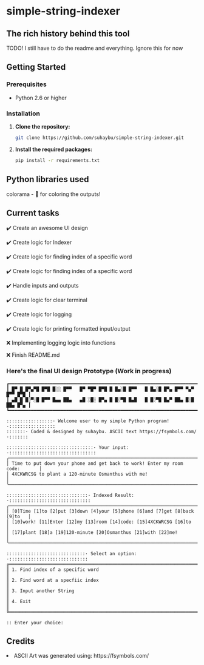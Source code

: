 # simple-string-indexer

<h2>The rich history behind this tool</h2>
TODO! I still have to do the readme and everything. Ignore this for now

## Getting Started

### Prerequisites

-   Python 2.6 or higher

### Installation

1. **Clone the repository:**
    ```bash
    git clone https://github.com/suhaybu/simple-string-indexer.git
    ```
2. **Install the required packages:**
    ```bash
    pip install -r requirements.txt
    ```

<h2>Python libraries used</h2>
colorama - 🎨 for coloring the outputs! 

<h2>Current tasks</h2>

 ✔️ Create an awesome UI design
 
 ✔️ Create logic for Indexer

 ✔️ Create logic for finding index of a specific word
 
 ✔️ Create logic for finding index of a specific word

 ✔️ Handle inputs and outputs

 ✔️ Create logic for clear terminal
 
 ✔️ Create logic for logging
 
 ✔️ Create logic for printing formatted input/output
 
 ❌ Implementing logging logic into functions

 ❌ Finish README.md
 
 <h3>Here's the final UI design Prototype (Work in progress)</h3>
 
 
```
┏━━━━━━━━━━━━━━━━━━━━━━━━━━━━━━━━━━━━━━━━━━━━━━━━━━━━━━━━━━━━━━━━━━━━━━━━━━━━━┓
┃ █▀ █ █▀▄▀█ █▀█ █░░ █▀▀   █▀ ▀█▀ █▀█ █ █▄░█ █▀▀   █ █▄░█ █▀▄ █▀▀ ▀▄▀ █▀▀ █▀█ ┃
┃ ▄█ █ █░▀░█ █▀▀ █▄▄ ██▄   ▄█ ░█░ █▀▄ █ █░▀█ █▄█   █ █░▀█ █▄▀ ██▄ █░█ ██▄ █▀▄ ┃
┗━━━━━━━━━━━━━━━━━━━━━━━━━━━━━━━━━━━━━━━━━━━━━━━━━━━━━━━━━━━━━━━━━━━━━━━━━━━━━┛

:::::::::::::::::· Welcome user to my simple Python program! ·:::::::::::::::::
:::::::· Coded & designed by suhaybu. ASCII text https://fsymbols.com/ ·:::::::

::::::::::::::::::::::::::::::::· Your input: ·::::::::::::::::::::::::::::::::
╭─────────────────────────────────────────────────────────────────────────────╮
│ Time to put down your phone and get back to work! Enter my room code:       │
│ 4XCKWRCSG to plant a 120-minute Osmanthus with me!                          │
╰─────────────────────────────────────────────────────────────────────────────╯

::::::::::::::::::::::::::::::· Indexed Result: ·::::::::::::::::::::::::::::::
╭─────────────────────────────────────────────────────────────────────────────╮
│ [0]Time [1]to [2]put [3]down [4]your [5]phone [6]and [7]get [8]back [9]to   │
│ [10]work! [11]Enter [12]my [13]room [14]code: [15]4XCKWRCSG [16]to          │
│ [17]plant [18]a [19]120-minute [20]Osmanthus [21]with [22]me!               │
╰─────────────────────────────────────────────────────────────────────────────╯

:::::::::::::::::::::::::::::· Select an option: ·:::::::::::::::::::::::::::::
╔═════════════════════════════════════════════════════════════════════════════╗
║ 1. Find index of a specific word                                            ║
║ 2. Find word at a specfiic index                                            ║
║ 3. Input another String                                                     ║
║ 4. Exit                                                                     ║
╚═════════════════════════════════════════════════════════════════════════════╝

:: Enter your choice: 
```


<h2>Credits</h2>
<li> ASCII Art was generated using: https://fsymbols.com/
